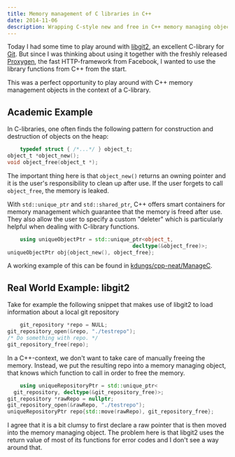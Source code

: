 ```yaml
---
title: Memory management of C libraries in C++
date: 2014-11-06
description: Wrapping C-style new and free in C++ memory managing objects.
---
```


Today I had some time to play around with [libgit2](https://libgit2.github.com), an excellent C-library for [Git](http://git-scm.com/). But since I was thinking about using it together with the freshly released [Proxygen](https://github.com/facebook/proxygen), the fast HTTP-framework from Facebook, I wanted to use the library functions from C++ from the start.

This was a perfect opportunity to play around with C++ memory management objects in the context of a C-library.

## Academic Example
In C-libraries, one often finds the following pattern for construction and destruction of objects on the heap:

```C
    typedef struct { /*...*/ } object_t;
object_t *object_new();
void object_free(object_t *);
```

The important thing here is that `object_new()` returns an owning pointer and it is the user's responsibility to clean up after use. If the user forgets to call `object_free`, the memory is leaked.

With `std::unique_ptr` and `std::shared_ptr`, C++ offers smart containers for memory management which guarantee that the memory is freed after use. They also allow the user to specify a custom "deleter" which is particularly helpful when dealing with C-library functions.

```cpp
    using uniqueObjectPtr = std::unique_ptr<object_t,
                                        decltype(&object_free)>;
uniqueObjectPtr obj{object_new(), object_free};
```

A working example of this can be found in [<i class="fa fa-github"></i> kdungs/cpp-neat/ManageC](https://github.com/kdungs/cpp-neat/tree/master/ManageC).

## Real World Example: libgit2
Take for example the following snippet that makes use of libgit2 to load information about a local git repository

```C
    git_repository *repo = NULL;
git_repository_open(&repo, "./testrepo");
/* Do something with repo. */
git_repository_free(repo);
```

In a C++-context, we don't want to take care of manually freeing the memory. Instead, we put the resulting repo into a memory managing object, that knows which function to call in order to free the memory.

```cpp
    using uniqueRepositoryPtr = std::unique_ptr<
  git_repository, decltype(&git_repository_free)>;
git_repository *rawRepo = nullptr;
git_repository_open(&rawRepo, "./testrepo");
uniqueRepositoryPtr repo{std::move(rawRepo), git_repository_free};
```

I agree that it is a bit clumsy to first declare a raw pointer that is then moved into the memory managing object. The problem here is that libgit2 uses the return value of most of its functions for error codes and I don't see a way around that.


